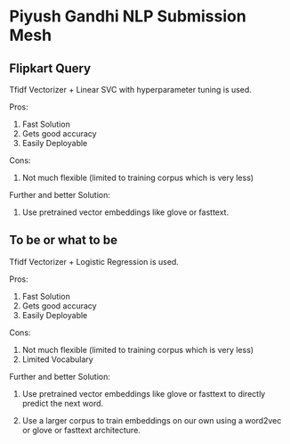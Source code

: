 # Piyush Gandhi NLP Submission Mesh


## Flipkart Query

Tfidf Vectorizer + Linear SVC with hyperparameter tuning is used.

Pros:

1. Fast Solution
2. Gets good accuracy
3. Easily Deployable

Cons:

1. Not much flexible (limited to training corpus which is very less)

Further and better Solution:

1. Use pretrained vector embeddings like glove or fasttext.


## To be or what to be

Tfidf Vectorizer + Logistic Regression is used.

Pros:

1. Fast Solution
2. Gets good accuracy
3. Easily Deployable

Cons:

1. Not much flexible (limited to training corpus which is very less)
2. Limited Vocabulary

Further and better Solution:

1. Use pretrained vector embeddings like glove or fasttext to directly predict the next word.

2. Use a larger corpus to train embeddings on our own using a word2vec or glove or fasttext architecture.

